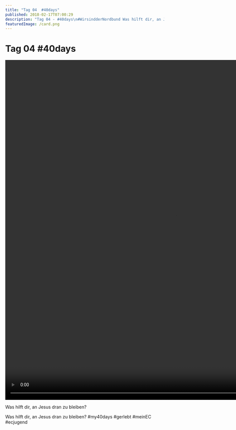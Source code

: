 ```yaml
---
title: "Tag 04  #40days"
published: 2018-02-17T07:00:29
description: "Tag 04 - #40days\n#WirsindderNordbund Was hilft dir, an Jesus dran zu bleiben? #my40days #gerlebt #meinEC #ecjugend"
featuredImage: /card.png
---
```


# Tag 04  #40days

<p></p><div style="width: 1080px;"><video width="1080" height="1080" preload="metadata" controls="controls"><source type="video/mp4" src="/old/40DAYS_02-17_UP-tag-04_video-1.mp4?_=6"><a href="/old/40DAYS_02-17_UP-tag-04_video-1.mp4">https://www.ec-nordbund.de/wp-content/uploads/40DAYS_02-17_UP-tag-04_video-1.mp4</a></video></div><p>Was hilft dir, an Jesus dran zu bleiben?</p><p>Was hilft dir, an Jesus dran zu bleiben? #my40days #gerlebt #meinEC #ecjugend</p>